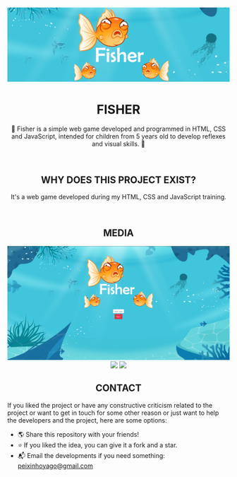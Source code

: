 # <img src="images/readme-images/fisher2.png">

<div align="center">

# FISHER

🎣 Fisher  is a simple web game developed and programmed in HTML, CSS and JavaScript, intended for children from 5 years old to develop reflexes and visual skills. 🐠

<br>

## WHY DOES THIS PROJECT EXIST?
It's a web game developed during my HTML, CSS and JavaScript training.

<br>

## MEDIA

 <img src="images/readme-images/fisher1.png">

<img src="https://media3.giphy.com/media/PmftSuFct0bWwVK7O6/giphy.gif?cid=790b7611ac1ca4b578b1acb0964f21bc48eb4a8aa784460d&rid=giphy.gif&ct=g" width="49.7%">
<img src="https://media1.giphy.com/media/vOx9UYt8kzUmEtOc1i/giphy.gif?cid=790b76115d61ce5abc27dd15c750c4a8a54a0bcba32a2f4e&rid=giphy.gif&ct=g" width="49.7%">


## CONTACT
 </div>
 
 If you liked the project or have any constructive criticism related to the project or want to get in touch for some other reason or just want to help the developers and the project, here are some options:
	
- 🌎 Share this repository with your friends!
- ⭐ If you liked the idea, you can give it a fork and a star.
- 📬 Email the developments if you need something: peixinhoyago@gmail.com
 
 <div align="center">











</dvi>
